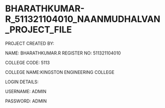 # BHARATHKUMAR-R_511321104010_NAANMUDHALVAN_PROJECT_FILE
PROJECT CREATED BY:

NAME: BHARATHKUMAR.R
REGISTER NO: 511321104010

COLLEGE CODE: 5113

COLLEGE NAME:KINGSTON ENGINEERING COLLEGE

LOGIN DETAILS:

USERNAME: ADMIN

PASSWORD: ADMIN
